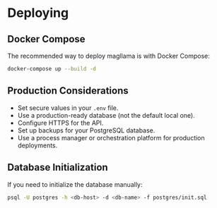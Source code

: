 # Deploying

## Docker Compose

The recommended way to deploy magllama is with Docker Compose:

```bash
docker-compose up --build -d
```

## Production Considerations

- Set secure values in your `.env` file.
- Use a production-ready database (not the default local one).
- Configure HTTPS for the API.
- Set up backups for your PostgreSQL database.
- Use a process manager or orchestration platform for production deployments.

## Database Initialization

If you need to initialize the database manually:

```bash
psql -U postgres -h <db-host> -d <db-name> -f postgres/init.sql
```
